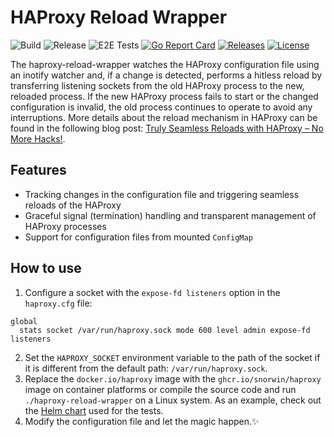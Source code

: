# HAProxy Reload Wrapper

![Build](https://img.shields.io/github/workflow/status/snorwin/haproxy-reload-wrapper/Publish%20(main)?label=Build%20%28main%29&style=flat-square)
![Release](https://img.shields.io/github/workflow/status/snorwin/haproxy-reload-wrapper/Publish%20(Release)?label=Build%20%28Release%29&style=flat-square)
![E2E Tests](https://img.shields.io/github/workflow/status/snorwin/haproxy-reload-wrapper/E2E%20Tests?label=E2E%20Tests&style=flat-square)
[![Go Report Card](https://goreportcard.com/badge/github.com/snorwin/haproxy-reload-wrapper?style=flat-square)](https://goreportcard.com/report/github.com/snorwin/haproxy-reload-wrapper)
[![Releases](https://img.shields.io/github/v/release/snorwin/haproxy-reload-wrapper?style=flat-square&label=Release)](https://github.com/snorwin/haproxy-reload-wrapper/releases)
[![License](https://img.shields.io/badge/License-MIT-blue.svg?style=flat-square)](https://opensource.org/licenses/MIT)

The haproxy-reload-wrapper watches the HAProxy configuration file using an inotify watcher and, if a change is detected, performs a hitless reload by transferring listening sockets from the old HAProxy process to the new, reloaded process. If the new HAProxy process fails to start or the changed configuration is invalid, the old process continues to operate to avoid any interruptions. More details about the reload mechanism in HAProxy can be found in the following blog post: [Truly Seamless Reloads with HAProxy – No More Hacks!](https://www.haproxy.com/blog/truly-seamless-reloads-with-haproxy-no-more-hacks/).

## Features
- Tracking changes in the configuration file and triggering seamless reloads of the HAProxy
- Graceful signal (termination) handling and transparent management of HAProxy processes
- Support for configuration files from mounted `ConfigMap`

## How to use
1. Configure a socket with the `expose-fd listeners` option in the `haproxy.cfg` file:
  ```
  global
    stats socket /var/run/haproxy.sock mode 600 level admin expose-fd listeners
  ```
2. Set the `HAPROXY_SOCKET` environment variable to the path of the socket if it is different from the default path: `/var/run/haproxy.sock`.
3. Replace the `docker.io/haproxy` image with the `ghcr.io/snorwin/haproxy` image on container platforms or compile the source code and run `./haproxy-reload-wrapper` on a Linux system. As an example, check out the [Helm chart](test/helm) used for the tests.
4. Modify the configuration file and let the magic happen.✨
